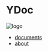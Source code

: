 # YDoc
![logo](style/images/logo.png)


* [documents](/documents/index.md)
* [about](/about/index.md)
